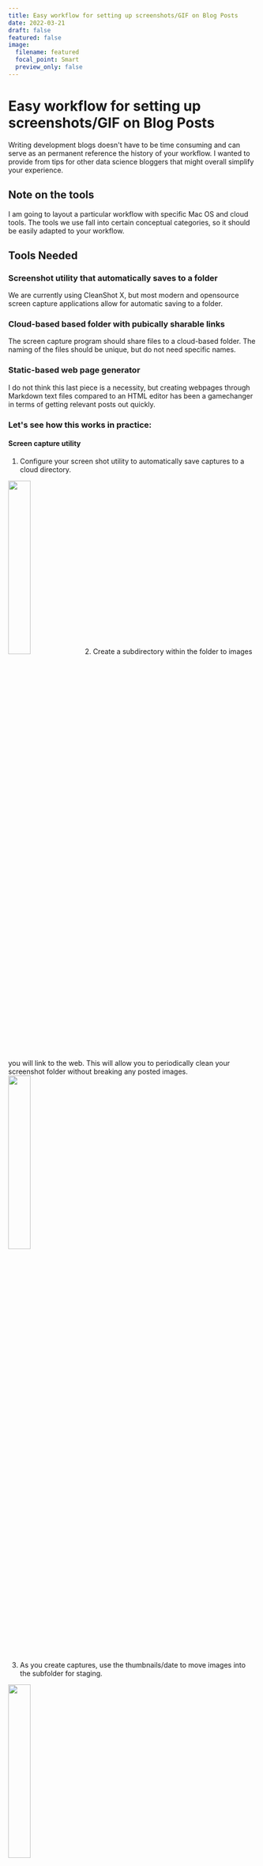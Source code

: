 ```yaml
---
title: Easy workflow for setting up screenshots/GIF on Blog Posts
date: 2022-03-21
draft: false
featured: false
image:
  filename: featured
  focal_point: Smart
  preview_only: false
---
```


# Easy workflow for setting up screenshots/GIF on Blog Posts
Writing development blogs doesn't have to be time consuming and can serve as an permanent reference the history of your workflow. I wanted to provide from tips for other data science bloggers that might overall simplify your experience.

## Note on the tools
I am going to layout a particular workflow with specific Mac OS and cloud tools. The tools we use fall into certain conceptual categories, so it should be easily adapted to your workflow.

## Tools Needed
### Screenshot utility that automatically saves to a folder
We are currently using CleanShot X, but most modern and opensource screen capture applications allow for automatic saving to a folder. 

### Cloud-based based folder with pubically sharable links
The screen capture program should share files to a cloud-based folder. The naming of the files should be unique, but do not need specific names. 

### Static-based web page generator
I do not think this last piece is a necessity, but creating webpages through Markdown text files compared to an HTML editor has been a gamechanger in terms of getting relevant posts out quickly.

### Let's see how this works in practice:
#### Screen capture utility
1. Configure your screen shot utility to automatically save captures to a cloud directory.
<img src="https://www.dropbox.com/s/05hufhsz53jbau8/CleanShot%202022-03-21%20at%2011.34.48%402x.png?raw=1" style="width:30%;">
2. Create a subdirectory within the folder to images you will link to the web. This will allow you to periodically clean your screenshot folder without breaking any posted images. 
<img src="https://www.dropbox.com/s/kyueqye60nzt15j/CleanShot%202022-03-21%20at%2011.36.51%402x.png?raw=1" style="width:30%;">

3. As you create captures, use the thumbnails/date to move images into the subfolder for staging.
<img src="https://www.dropbox.com/s/oehswdwittk0724/CleanShot%202022-03-21%20at%2011.39.58%402x.png?raw=1" style="width:30%;">

#### Cloud folder
1. When you want to use an image, generate a public link from your file and copy it to your clipboard. 
<img src="https://www.dropbox.com/s/qoxdtea7f4nf0s2/CleanShot%202022-03-21%20at%2011.42.37%402x.png?raw=1" style="width:30%;">

2. Different cloud providers may need modification of the link to work properly on a webpage. For example, Dropbox requires a change to the end of the link from "raw=1" to "raw=1". This would be an easy Find and Replace All after completing you draft. 
<img src="https://www.dropbox.com/s/jtjetprqvg3wd3o/CleanShot%202022-03-21%20at%2011.57.13%402x.png?raw=1" style="width:30%;">

#### Website
1. Save and update your webpage to your server. The captured image will be pulled from your cloud folder and displayed on the page. 
<img src="https://www.dropbox.com/s/jtjetprqvg3wd3o/CleanShot%202022-03-21%20at%2011.57.13%402x.png?raw=1" style="width:30%;">


## Hopefully this workflow saves some hassle when trying to add graphics to your webpage. Adding screen and animation captures can greatly enhance the accessibility of your posts!
